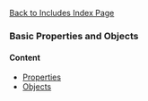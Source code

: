 [Back to Includes Index Page](https://github.com/SorinGFS/webaccess/blob/master/config/servers/includes)

### Basic Properties and Objects

#### Content
- [Properties](https://github.com/SorinGFS/webaccess/blob/master/config/servers/includes/base/properties)
- [Objects](https://github.com/SorinGFS/webaccess/blob/master/config/servers/includes/base/objects)